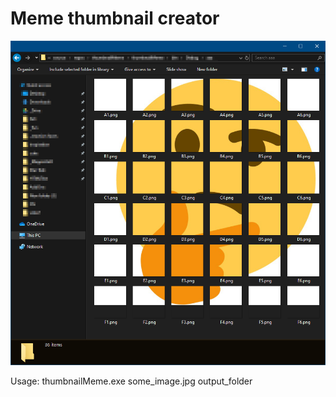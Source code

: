 # Meme thumbnail creator
![alt text](./screenshot/src1.png)

Usage: thumbnailMeme.exe some_image.jpg output_folder
